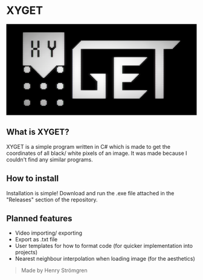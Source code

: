 # XYGET
![alt text](https://github.com/PennDraken/XYGET/blob/master/XYGetAlpha/Resources/XYGET-Logo.png?raw=true)

## What is XYGET?
XYGET is a simple program written in C# which is made to get the coordinates of all black/ white pixels of an image. It was made because I couldn't find any similar programs.

## How to install
Installation is simple! Download and run the .exe file attached in the "Releases" section of the repository.

## Planned features
- Video importing/ exporting
- Export as .txt file
- User templates for how to format code (for quicker implementation into projects)
- Nearest neighbour interpolation when loading image (for the aesthetics)

>Made by Henry Strömgren

